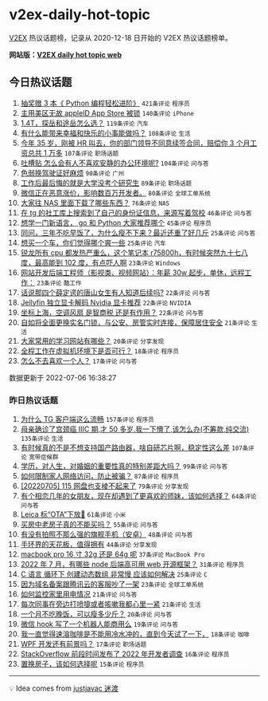 # v2ex-daily-hot-topic

[V2EX](https://www.v2ex.com/) 热议话题榜，记录从 2020-12-18 日开始的 V2EX 热议话题榜单。

**网站版：[V2EX daily hot topic web](https://boojack.github.io/v2ex-daily-hot-topic-web/)**

## 今日热议话题

<!-- TODAY BEGIN -->

1. [抽奖赠 3 本《 Python 编程轻松进阶》](https://www.v2ex.com/t/864437) `421条评论` `程序员`
1. [主用美区无故 appleID App Store 被锁](https://www.v2ex.com/t/864387) `140条评论` `iPhone`
1. [1.4T，探岳和途岳怎么选？](https://www.v2ex.com/t/864353) `119条评论` `汽车`
1. [有什么能带来幸福和快乐的小事能做吗？](https://www.v2ex.com/t/864346) `108条评论` `生活`
1. [今年 35 岁，刚被 HR 叫去，你的部门领导不同意续签合同，赔偿你 3 个月工资总共 1 万多](https://www.v2ex.com/t/864429) `107条评论` `职场话题`
1. [吐槽贴 怎么会有人不喜欢安静的办公环境呢?](https://www.v2ex.com/t/864343) `104条评论` `问与答`
1. [色弱换驾驶证好麻烦](https://www.v2ex.com/t/864335) `90条评论` `广州`
1. [工作后最后悔的就是大学没考个研究生](https://www.v2ex.com/t/864373) `89条评论` `职场话题`
1. [微信正在恶意涨价，影响数百万开发者。](https://www.v2ex.com/t/864400) `80条评论` `全球工单系统`
1. [大家往 NAS 里面下载了哪些东西？](https://www.v2ex.com/t/864413) `76条评论` `NAS`
1. [在 tg 的社工库上搜索到了自己的身份证信息，来源写着驾校](https://www.v2ex.com/t/864501) `46条评论` `问与答`
1. [想学一门新语言， go 和 Python 大家推荐哪个](https://www.v2ex.com/t/864486) `45条评论` `程序员`
1. [同问，三年不吃早饭了，为什么瘦不下来？最近还重了好几斤](https://www.v2ex.com/t/864498) `25条评论` `问与答`
1. [想买一个车，你们觉得哪个爽一些](https://www.v2ex.com/t/864360) `25条评论` `汽车`
1. [锐龙所有 cpu 都发热严重么，这个笔记本 r75800h，有时候突然九十七八度，最高能到 102 度，有点吓人啊](https://www.v2ex.com/t/864426) `23条评论` `Windows`
1. [网站开发后端工程师（影视类、视频网站）：年薪 30w 起步，单休，远程工作：](https://www.v2ex.com/t/864374) `23条评论` `酷工作`
1. [话说那四个薛定谔的唐山女生有人知道后续吗?](https://www.v2ex.com/t/864425) `22条评论` `问与答`
1. [Jellyfin 独立显卡解码 Nvidia 显卡推荐](https://www.v2ex.com/t/864370) `22条评论` `NVIDIA`
1. [坐标上海，空调风扇 是智商税 还是有作用？](https://www.v2ex.com/t/864355) `22条评论` `问与答`
1. [自如将全面更换实名门锁，与公安、房管实时连接，保障居住安全](https://www.v2ex.com/t/864402) `21条评论` `生活`
1. [大家常用的学习网站有哪些？](https://www.v2ex.com/t/864378) `20条评论` `分享发现`
1. [全程工作在虚拟机环境下是否可行？](https://www.v2ex.com/t/864424) `18条评论` `程序员`
1. [怎么不去喜欢一个人？](https://www.v2ex.com/t/864522) `17条评论` `问与答`

数据更新于 2022-07-06 16:38:27

<!-- TODAY END -->

### 昨日热议话题

<!-- YESTERDAY BEGIN -->

1. [为什么 TG 客户端这么流畅](https://www.v2ex.com/t/864115) `157条评论` `程序员`
1. [母亲确诊了宫颈癌 IIIC 期,才 50 多岁.我一下懵了,该怎么办(不筹款,纯交流)](https://www.v2ex.com/t/864189) `135条评论` `生活`
1. [有时候真的不是不想支持国产路由器，啥自研芯片啊，稳定性这么差](https://www.v2ex.com/t/864149) `107条评论` `宽带症候群`
1. [学历，对人生，对婚姻的重要性真的特别差距大吗？](https://www.v2ex.com/t/864122) `99条评论` `问与答`
1. [如何限制家人网络访问，防止被骗？](https://www.v2ex.com/t/864140) `87条评论` `程序员`
1. [[20220705] 115 网盘也支棱不起来了](https://www.v2ex.com/t/864095) `79条评论` `分享发现`
1. [有个相恋几年的女朋友，现在却遇到了更喜欢的师妹，该如何选择？](https://www.v2ex.com/t/864309) `64条评论` `问与答`
1. [Leica 标“OTA”下放🤣](https://www.v2ex.com/t/864093) `61条评论` `小米`
1. [买房中老房子真的不能买吗？](https://www.v2ex.com/t/864146) `55条评论` `问与答`
1. [有没有拍照不那么强的旗舰手机（安卓）](https://www.v2ex.com/t/864209) `48条评论` `问与答`
1. [手环界的天花板，值得拥有](https://www.v2ex.com/t/864221) `44条评论` `分享发现`
1. [macbook pro 16 寸 32g 还是 64g 呢](https://www.v2ex.com/t/864154) `37条评论` `MacBook Pro`
1. [2022 年 7 月，有哪些 node 后端高可用 web 开源框架？](https://www.v2ex.com/t/864281) `31条评论` `程序员`
1. [C 语言 循环下 创建动态数组 非常慢 应该如何解决](https://www.v2ex.com/t/864227) `25条评论` `C`
1. [因为域名备案跟腾讯云的客服吵了一架](https://www.v2ex.com/t/864132) `23条评论` `全球工单系统`
1. [如何监控家里用电情况](https://www.v2ex.com/t/864284) `21条评论` `问与答`
1. [每次同事在旁边打喷嚏或者咳嗽我都心里一紧](https://www.v2ex.com/t/864215) `21条评论` `生活`
1. [一个月不吃晚饭，可以瘦多少斤？](https://www.v2ex.com/t/864246) `20条评论` `问与答`
1. [微信 hook 写了一个机器人能商用么](https://www.v2ex.com/t/864193) `19条评论` `问与答`
1. [我一直觉得速溶咖啡是不能用冷水冲的，直到今天试了一下，](https://www.v2ex.com/t/864165) `18条评论` `咖啡`
1. [WPF 开发还有前景吗？](https://www.v2ex.com/t/864219) `17条评论` `职场话题`
1. [StackOverflow 前段时间发布了 2022 年开发者调查](https://www.v2ex.com/t/864138) `16条评论` `程序员`
1. [置换房子，该如何选择呢](https://www.v2ex.com/t/864262) `15条评论` `程序员`

<!-- YESTERDAY END -->

---

💡 Idea comes from [justjavac 迷渡](https://github.com/justjavac/)
